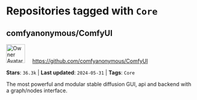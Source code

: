 # Repositories tagged with `Core`

## comfyanonymous/ComfyUI

<a href='https://github.com/comfyanonymous/ComfyUI'><img src="https://avatars.githubusercontent.com/u/121283862?v=4" alt="Owner Avatar" width="50" height="50"></a> &nbsp; &nbsp; https://github.com/comfyanonymous/ComfyUI

**Stars**: `36.3k` | **Last updated**: `2024-05-31` | **Tags**: `Core`

The most powerful and modular stable diffusion GUI, api and backend with a graph/nodes interface.

